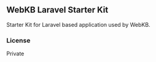 ## WebKB Laravel Starter Kit

Starter Kit for Laravel based application used by WebKB.

### License

Private
